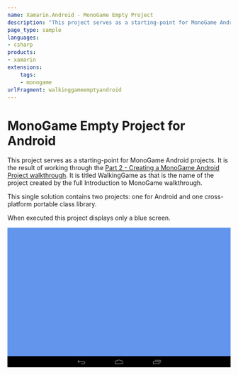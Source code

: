 ```yaml
---
name: Xamarin.Android - MonoGame Empty Project
description: "This project serves as a starting-point for MonoGame Android projects"
page_type: sample
languages:
- csharp
products:
- xamarin
extensions:
    tags:
    - monogame
urlFragment: walkinggameemptyandroid
---
```

# MonoGame Empty Project for Android

This project serves as a starting-point for MonoGame Android projects.  It is the result of working through the [Part 2 - Creating a MonoGame Android Project walkthrough](https://docs.microsoft.com/xamarin/graphics-games/monogame/introduction/part2). It is titled WalkingGame as that is the name of the project created by the full Introduction to MonoGame walkthrough.

This single solution contains two projects:  one for Android and one cross-platform portable class library.

When executed this project displays only a blue screen.

![MonoGame Empty Project for Android application screenshot](Screenshots/Screenshot1.png "MonoGame Empty Project for Android application screenshot")
